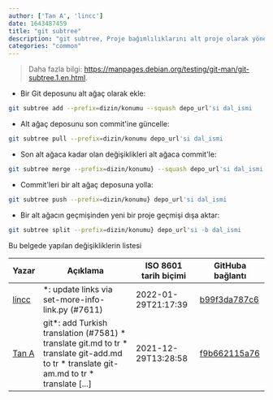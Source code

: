 ```yaml
---
author: ['Tan A', 'lincc']
date: 1643487459
title: "git subtree"
description: "git subtree, Proje bağımlılıklarını alt proje olarak yönetmeye yarayan bir araç."
categories: "common"
---
```

> Daha fazla bilgi: <https://manpages.debian.org/testing/git-man/git-subtree.1.en.html>.

- Bir Git deposunu alt ağaç olarak ekle:

```bash
git subtree add --prefix=dizin/konumu --squash depo_url'si dal_ismi
```

- Alt ağaç deposunu son commit'ine güncelle:

```bash
git subtree pull --prefix=dizin/konumu depo_url'si dal_ismi
```

- Son alt ağaca kadar olan değişiklikleri alt ağaca commit'le:

```bash
git subtree merge --prefix=dizin/konumu} --squash depo_url'si dal_ismi
```

- Commit'leri bir alt ağaç deposuna yolla:

```bash
git subtree push --prefix=dizin/konumu} depo_url'si dal_ismi
```

- Bir alt ağacın geçmişinden yeni bir proje geçmişi dışa aktar:

```bash
git subtree split --prefix=dizin/konumu} depo_url'si -b dal_ismi
```
Bu belgede yapılan değişikliklerin listesi


Yazar | Açıklama | ISO 8601 tarih biçimi | GitHuba bağlantı
------|-----|-----|-----
[lincc](mailto:46962923+blueskyson@users.noreply.github.com) | *: update links via set-more-info-link.py (#7611) | 2022-01-29T21:17:39 | [b99f3da787c6](https://github.com/tldr-pages/tldr/commit/b99f3da787c6f43a545b9cb5ebd8265b1367fbc4)
[Tan A](mailto:40173707+yutyo@users.noreply.github.com) | git*: add Turkish translation (#7581) * translate git.md to tr * translate git-add.md to tr * translate git-am.md to tr * translate [...] | 2021-12-29T13:28:58 | [f9b662115a76](https://github.com/tldr-pages/tldr/commit/f9b662115a765f843982cea237d608aab423e3f7)

